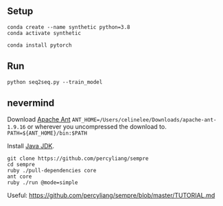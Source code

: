 ## Setup

```
conda create --name synthetic python=3.8
conda activate synthetic

conda install pytorch
```


## Run
```
python seq2seq.py --train_model
```




## nevermind

Download [Apache Ant](https://ant.apache.org/manual/install.html)
`ANT_HOME=/Users/celinelee/Downloads/apache-ant-1.9.16` or wherever you uncompressed the download to.
`PATH=${ANT_HOME}/bin:$PATH`

Install [Java JDK](https://www.oracle.com/java/technologies/downloads/#jdk17-mac).

```
git clone https://github.com/percyliang/sempre
cd sempre
ruby ./pull-dependencies core
ant core
ruby ./run @mode=simple
```


Useful: https://github.com/percyliang/sempre/blob/master/TUTORIAL.md
